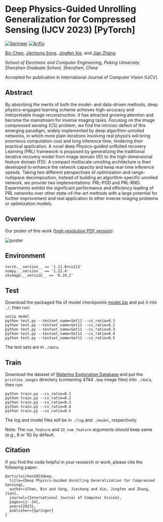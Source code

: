 # Deep Physics-Guided Unrolling Generalization for Compressed Sensing (IJCV 2023) [PyTorch]

[![Springer](https://img.shields.io/badge/Springer-Paper-<COLOR>.svg)](https://link.springer.com/article/10.1007/s11263-023-01814-w) [![ArXiv](https://img.shields.io/badge/arXiv-Paper-<COLOR>.svg)](https://arxiv.org/abs/2307.08950)

[Bin Chen](https://scholar.google.com/citations?hl=en&user=aZDNm98AAAAJ), [Jiechong Song](https://scholar.google.com/citations?user=EBOtupAAAAAJ), [Jingfen Xie](https://scholar.google.com/citations?user=FKYnbiMAAAAJ), and [Jian Zhang](https://jianzhang.tech/)

*School of Electronic and Computer Engineering, Peking University Shenzhen Graduate School, Shenzhen, China*

Accepted for publication in International Journal of Computer Vision (IJCV).

## Abstract

By absorbing the merits of both the model- and data-driven methods, deep physics-engaged learning scheme achieves high-accuracy and interpretable image reconstruction. It has attracted growing attention and become the mainstream for inverse imaging tasks. Focusing on the image compressed sensing (CS) problem, we find the intrinsic defect of this emerging paradigm, widely implemented by deep algorithm-unrolled networks, in which more plain iterations involving real physics will bring enormous computation cost and long inference time, hindering their practical application. A novel deep Physics-guided unRolled recovery Learning (PRL) framework is proposed by generalizing the traditional iterative recovery model from image domain (ID) to the high-dimensional feature domain (FD). A compact multiscale unrolling architecture is then developed to enhance the network capacity and keep real-time inference speeds. Taking two different perspectives of optimization and range-nullspace decomposition, instead of building an algorithm-specific unrolled network, we provide two implementations: PRL-PGD and PRL-RND. Experiments exhibit the significant performance and efficiency leading of PRL networks over other state-of-the-art methods with a large potential for further improvement and real application to other inverse imaging problems or optimization models.

## Overview

Our poster of this work ([high-resolution PDF version](https://drive.google.com/file/d/1FhE6DhD4-yP04GZUc59uys79jT_OVcxx/view?usp=drive_link)):

![poster](figs/PRL-poster.png)

## Environment

```shell
torch.__version__ == '1.11.0+cu113'
numpy.__version__ == '1.22.4'
skimage.__version__ == '0.19.2'
```

## Test

Download the packaged file of model checkpoints [model.zip](https://drive.google.com/file/d/1C9hFf4qFaqROy0F8pS-t64x3JOxe8wmo/view?usp=drive_link) and put it into `./`, then run:

```shell
unzip model
python test.py --testset_name=Set11 --cs_ratio=0.1
python test.py --testset_name=Set11 --cs_ratio=0.2
python test.py --testset_name=Set11 --cs_ratio=0.3
python test.py --testset_name=Set11 --cs_ratio=0.4
python test.py --testset_name=Set11 --cs_ratio=0.5
```

The test sets are in `./data`.

## Train

Download the dataset of [Waterloo Exploration Database](https://ece.uwaterloo.ca/~k29ma/exploration/) and put the `pristine_images` directory (containing 4744 `.bmp` image files) into `./data`, then run:

```
python train.py --cs_ratio=0.1
python train.py --cs_ratio=0.2
python train.py --cs_ratio=0.3
python train.py --cs_ratio=0.4
python train.py --cs_ratio=0.5
```

The log and model files will be in `./log` and `./model`, respectively.

Note: The `num_feature` and `ID_num_feature` arguments should keep same (e.g., 8 or 16) by default.

## Citation

If you find the code helpful in your research or work, please cite the following paper:

```
@article{chen2023deep,
  title={Deep Physics-Guided Unrolling Generalization for Compressed Sensing},
  author={Chen, Bin and Song, Jiechong and Xie, Jingfen and Zhang, Jian},
  journal={International Journal of Computer Vision},
  pages={1--24},
  year={2023},
  publisher={Springer}
}
```
